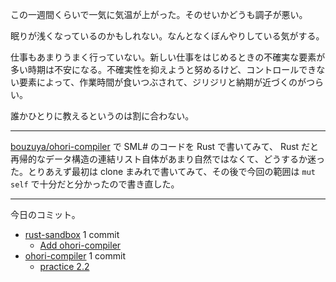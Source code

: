 この一週間くらいで一気に気温が上がった。そのせいかどうも調子が悪い。

眠りが浅くなっているのかもしれない。なんとなくぼんやりしている気がする。

仕事もあまりうまく行っていない。新しい仕事をはじめるときの不確実な要素が多い時期は不安になる。不確実性を抑えようと努めるけど、コントロールできない要素によって、作業時間が食いつぶされて、ジリジリと納期が近づくのがつらい。

誰かひとりに教えるというのは割に合わない。

---

[bouzuya/ohori-compiler] で SML# のコードを Rust で書いてみて、 Rust だと再帰的なデータ構造の連結リスト自体があまり自然ではなくて、どうするか迷った。とりあえず最初は clone まみれで書いてみて、その後で今回の範囲は `mut self` で十分だと分かったので書き直した。

---

今日のコミット。

- [rust-sandbox](https://github.com/bouzuya/rust-sandbox) 1 commit
  - [Add ohori-compiler](https://github.com/bouzuya/rust-sandbox/commit/68d17751630d736b92dbb9cc204b557ab3c899b8)
- [ohori-compiler](https://github.com/bouzuya/ohori-compiler) 1 commit
  - [practice 2.2](https://github.com/bouzuya/ohori-compiler/commit/cf7e1a2804fd60cd464048fec18dd68303951c20)

[bouzuya/ohori-compiler]: https://github.com/bouzuya/ohori-compiler
